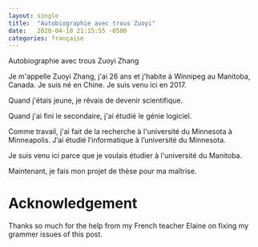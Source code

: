 ```yaml
---
layout: single
title:  "Autobiographie avec trous Zuoyi"
date:   2020-04-10 21:15:55 -0500
categories: française
---
```


Autobiographie avec trous Zuoyi Zhang

Je m'appelle Zuoyi Zhang, j'ai 26 ans et j'habite à Winnipeg au Manitoba, Canada. Je suis né en Chine. Je suis venu ici en 2017.

Quand j'étais jeune, je rêvais de devenir scientifique.

Quand j'ai fini le secondaire, j'ai étudié le génie logiciel.

Comme travail, j'ai fait de la recherche à l'université du Minnesota à Minneapolis.  J’ai étudié l’informatique à l’université du Minnesota.

Je suis venu ici parce que je voulais étudier à l'université du Manitoba.

Maintenant, je fais mon projet de thèse pour ma maîtrise.

# Acknowledgement
Thanks so much for the help from my French teacher Elaine on fixing my grammer issues of this post. 
